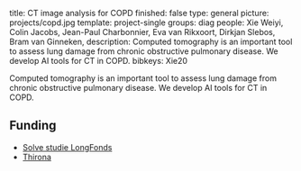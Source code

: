 title: CT image analysis for COPD
finished: false
type: general
picture: projects/copd.jpg
template: project-single
groups: diag
people: Xie Weiyi, Colin Jacobs, Jean-Paul Charbonnier, Eva van Rikxoort, Dirkjan Slebos, Bram van Ginneken, 
description: Computed tomography is an important tool to assess lung damage from chronic obstructive pulmonary disease. We develop AI tools for CT in COPD. 
bibkeys: Xie20

Computed tomography is an important tool to assess lung damage from chronic obstructive pulmonary disease. We develop AI tools for CT in COPD. 

## Funding
* [Solve studie LongFonds](https://www.bicumcg.nl/research/onderzoek-copd/ventielen/)
* [Thirona](https://thirona.eu/)
